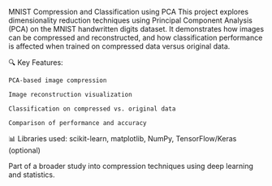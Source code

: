 MNIST Compression and Classification using PCA
This project explores dimensionality reduction techniques using Principal Component Analysis (PCA) on the MNIST handwritten digits dataset. It demonstrates how images can be compressed and reconstructed, and how classification performance is affected when trained on compressed data versus original data.

🔍 Key Features:

    PCA-based image compression

    Image reconstruction visualization

    Classification on compressed vs. original data

    Comparison of performance and accuracy

📊 Libraries used: scikit-learn, matplotlib, NumPy, TensorFlow/Keras (optional)

Part of a broader study into compression techniques using deep learning and statistics.